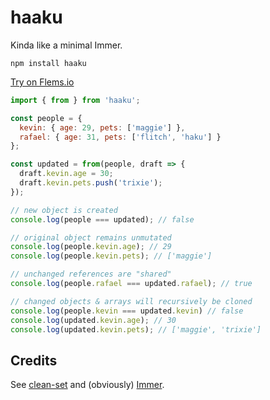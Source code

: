 # haaku

Kinda like a minimal Immer.

```shell
npm install haaku
```

[Try on Flems.io](https://flems.io/#0=N4IgZglgNgpgziAXAbVAOwIYFsZJAOgAsAXLKEAGhAGMB7NYmBvEAXwvW10QICsEqdBk2J4hcYgAJgksACdaWSa0kBeSYQwYA1gFcA3AB00x8VIAOMWudhrpxyZO0wAbhDSJpkjAHMYngCYATgpJS2I4T2QAcixfHwgYaIBdZQoHSTkMMAwYKE8ZX39JAGYARlDwyMkYsCgIYmpCaNDozT0U5WNWIxM0M0ldcwATDEZhu3lFAApLa1hQ4aywKVUAPns0RyXs4nxnNzR8IrsSgAZe7eW9g-d8KvvdOEJp6OI5CAAPROiASl7WP9jMYAPQgyRoGAAd0ktAARrwYNQpBA4JJqHIYGMYMNTPQ4LRYPgoLQfLMrDYYGpVOohqNxv9JGDZBgoHAYMC0MzaB8EpgoLCEUipJi4u40bo0FhdMRsbj+vjCTBiaTyfNlbcjkVGczgni0ASiSSyXNKftXHcqjrwTE4j4EklkpzmZKmhg0H4JpiwDBMf14N5MZJDCBnhhMbiQPrDcrjWqzctcgKabSRnL8Im8tbJO9dBy+sy3R6cYLEci0QAyQNZACeaKh0AFmOoujkcAgLjyNckcKp1BJkPl4iVKpNFKJmupqfpOPNh1+TPBOTZ+eHRtVdPTmuOfmz52jI7jm-Gc8tMAi2dt8R+rXeXx+yUoobywog+LwZ0QARKbA4IEwOB4Pg1BwAIND0IwzA8GwyRUPUaDaAgKCcIBPCaDouhPq25BocQxDmJEYKSuY2g+MBigguhegAAJnPgZT0SCwyosQlFaHo+BYHc-BPsQNaWHgcAYhA5iiFQ5hjE08BIMgslnFQUjEKoICwcgAC0FQgMAfjENMMAULQvzALAUhoKoACEFRyKoMDILQyT6JixCtlscgqRQyCacgsHWZCMIAOpYtoACyGDmAZqgAIJyLW+CotFtYUGZMDrLgqnySAFYVgA8nC7kACwBBQ+UAOwUGUJX5eVlWqcgGW0HxljZWA0zuepmluapmlpR5GW-CmuWIu5FXVRQ34lGNJQlLVGWNT17VUFlel2ckqjAPgG1yOwZnmWcvwUAlGA1nFcCHTW0xyL8bWaRQYBrTpekUMQt0UBARkQC15mDcKRAYHA2VQmgj3EL8AA+oO0HpvxZSGsAesQhAhimINOS5kgAEowHUP0Pfpz1gP8H0Xb9cDTBANnIMQyS-L8qNyK5+APW9+gmWEqiQ29FAYKoQNveD5iOeeaPmAA-LZVOqMgG1xckiAYG1GVLbZbUaVQ9mS9LciwTte1JSLfmSAACgonznbZ9lPb8iBbT010Kat60bRAgJcyLujLVTVvOz0YCusQb5bO7+mGcAdNbLQqhyIz55Q+DBvG7QpuPQTFBR5opMwGDoN7OYTwvJnWVR+yunB-ttCsArVDKvI7lBPJAQABxVQEACsDdjW3M1UED+kq5ptB2+AlcgEZrN993a3SzAPRh7C0zxyb51oJb+1oIPEAUOY7NQyLUsbTAss978IuO-g0+IBcRPmeYvwIwoMIAKIxTy0whgAmrQujou6sJoFA3Z0HMN2eEZYIiwjkNWI6cB8Ahn+GAF+LV3Y30JqoHO1hpj-FpvgYYL5GBk3+LPcww9WCAiurBFu8kyj5QAGwUBbi3Iq9CAjJFgs+WAyIA5IRAJ+ahQQggwVYEAA)

```js
import { from } from 'haaku';

const people = {
  kevin: { age: 29, pets: ['maggie'] },
  rafael: { age: 31, pets: ['flitch', 'haku'] }
};

const updated = from(people, draft => {
  draft.kevin.age = 30;
  draft.kevin.pets.push('trixie');
});

// new object is created
console.log(people === updated); // false

// original object remains unmutated
console.log(people.kevin.age); // 29
console.log(people.kevin.pets); // ['maggie']

// unchanged references are "shared"
console.log(people.rafael === updated.rafael); // true

// changed objects & arrays will recursively be cloned
console.log(people.kevin === updated.kevin) // false
console.log(updated.kevin.age); // 30
console.log(updated.kevin.pets); // ['maggie', 'trixie']
```

## Credits

See [clean-set](https://github.com/fwilkerson/clean-set) and (obviously) [Immer](https://github.com/immerjs/immer).